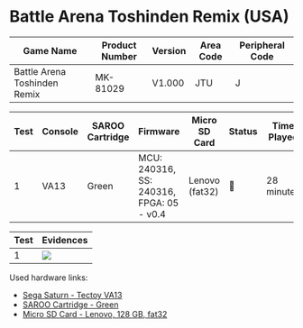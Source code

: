 # Battle Arena Toshinden Remix (USA)

| Game Name                    | Product Number | Version | Area Code | Peripheral Code |
| ---------------------------- | -------------- | ------- | --------- | --------------- |
| Battle Arena Toshinden Remix | MK-81029       | V1.000  | JTU       | J               |

| Test | Console | SAROO Cartridge | Firmware                                 | Micro SD Card  | Status | Time Played |
| ---- | ------- | --------------- | ---------------------------------------- | -------------- | ------ | ----------- |
| 1    | VA13    | Green           | MCU: 240316, SS: 240316, FPGA: 05 - v0.4 | Lenovo (fat32) | :100:  | 28 minutes  |

| Test | Evidences                                                                                        |
| ---- | ------------------------------------------------------------------------------------------------ |
| 1    | [![](https://img.youtube.com/vi/y2Um85Wgkqk/0.jpg)](https://www.youtube.com/watch?v=y2Um85Wgkqk) |

Used hardware links:

- [Sega Saturn - Tectoy VA13](../../../../Info/Consoles/VA13/README.md)
- [SAROO Cartridge - Green](../../../../Info/Cartridges/RetroGameParadiseStore/1.32F/README.md)
- [Micro SD Card - Lenovo, 128 GB, fat32](../../../../Info/SdCards/Lenovo/128GB/fat32/README.md)
